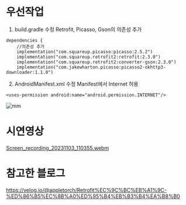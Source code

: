 # 우선작업
1. build.gradle 수정
Retrofit, Picasso, Gson의 의존성 추가
```
dependencies {
    //의존성 추가
    implementation("com.squareup.picasso:picasso:2.5.2")
    implementation("com.squareup.retrofit2:retrofit:2.3.0")
    implementation("com.squareup.retrofit2:converter-gson:2.3.0")
    implementation("com.jakewharton.picasso:picasso2-okhttp3-downloader:1.1.0")
```

2. AndroidManifest.xml 수정
Manifest에서 Internet 허용
```
<uses-permission android:name="android.permission.INTERNET"/>
```
![mm](https://github.com/rosa2070/MinorAndroid/assets/46918839/2ac5342a-133b-4def-8ab8-2e0834ecf1ea)


# 시연영상
[Screen_recording_20231103_110355.webm](https://github.com/rosa2070/MinorAndroid/assets/46918839/2cb21889-e7f0-4dc8-bf18-2923e110ff84)


# 참고한 블로그
https://velog.io/@appletorch/Retrofit%EC%9C%BC%EB%A1%9C-%ED%86%B5%EC%8B%A0%ED%95%B4%EB%B3%B4%EA%B8%B0


